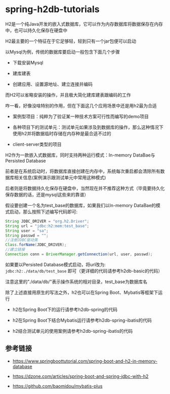 # spring-h2db-tutorials

H2是一个纯Java开发的嵌入式数据库，它可以作为内存数据库将数据保存在内存中，也可以持久化保存在硬盘中

H2最主要的一个特征在于它足够轻，轻到只有一个jar包便可以启动

以Mysql为例，传统的数据库要启动一般包含下面几个步骤

* 下载安装Mysql

* 建库建表

* 创建应用、设置源地址、建立连接并编码

而H2可以省略安装的操作，并且极大简化建库建表跟编码的工作

咋一看，好像没啥特别的作用，但在下面这几个应用场景中还是用h2最为合适

* 案例型项目：纯粹为了验证某一种技术方案可行性而编写的demo项目

* 各种项目下的测试单元：测试单元如果涉及到数据库的操作，那么这种情况下使用h2并将数据临时存储在内存种是最合适不过的

* client-server类型的项目

H2作为一款嵌入式数据库，同时支持两种运行模式：In-memory DataBae与Persisted Database

前者是在系统启动时，将数据库直接创建在内存中，系统每次重启都会清除所有数据库相关信息(案例演示跟测试单元中常用这种模式)

后者则是将数据持久化保存在硬盘中，当然现在并不推荐这种方式（毕竟要持久化保存数据的话，还是mysql这些来的靠谱）

假设要创建一个名为test_base的数据库，如果我们以In-memory DataBae的模式启动，那么按照下述编写代码即可:

````java
String JDBC_DRIVER = "org.h2.Driver";
String url = "jdbc:h2:mem:test_base";
String user = "sa";
String passwd = "";
//注册JDBC驱动类
Class.forName(JDBC_DRIVER);
//建立链接
Connection conn = DriverManager.getConnection(url, user, passwd);
```` 

如果要以Persisted Database模式启动，将url改为: ``` jdbc:h2:./data/db/test_base ``` 即可（更详细的代码请参考h2db-basic的代码）

注意这里的"./data/db/"表示操作系统的相对目录，test_base为数据库名

除了上述直接用原生的写法之外，h2也可以在Spring Boot、Mybatis等框架下运行

* h2在Spring Boot下的运行请参考h2db-spring的代码

* h2在Spring Boot下结合Mybatis运行请参考h2db-spring-ibatis的代码

* h2结合测试单元的使用案例请参考h2db-spring-ibatis的代码

## 参考链接

* https://www.springboottutorial.com/spring-boot-and-h2-in-memory-database

* https://dzone.com/articles/spring-boot-and-spring-jdbc-with-h2

* https://github.com/baomidou/mybatis-plus



